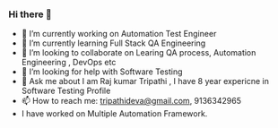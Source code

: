 ### Hi there 👋

- 🔭 I’m currently working on Automation Test Engineer
- 🌱 I’m currently learning Full Stack QA Engineering
- 👯 I’m looking to collaborate on Learing QA process, Automation Engineering , DevOps etc
- 🤔 I’m looking for help with Software Testing
- 💬 Ask me about I am Raj kumar Tripathi , I have 8 year expericne in Software Testing Profile
- 📫 How to reach me: tripathideva@gmail.com, 9136342965
- I have worked on Multiple Automation Framework.

